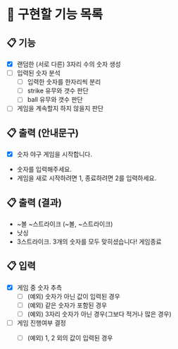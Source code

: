 # 🚀 구현할 기능 목록
## 📋 기능
- [X] 랜덤한 (서로 다른) 3자리 수의 숫자 생성
- [ ] 입력된 숫자 분석
    - [ ] 입력한 숫자를 한자리씩 분리
    - [ ] strike 유무와 갯수 판단
    - [ ] ball 유무와 갯수 판단
- [ ] 게임을 계속할지 하지 않을지 판단

## 📋 출력 (안내문구)
- [x] 숫자 야구 게임을 시작합니다.
- 숫자를 입력해주세요.
- 게임을 새로 시작하려면 1, 종료하려면 2를 입력하세요.

## 📋 출력 (결과)
- ~볼 ~스트라이크 (~볼, ~스트라이크)
- 낫싱
- 3스트라이크. 3개의 숫자를 모두 맞히셨습니다! 게임종료

## 📋 입력
- [x] 게임 중 숫자 추측
   - [ ] (예외) 숫자가 아닌 값이 입력된 경우
   - [ ] (예외) 같은 숫자가 포함된 경우
   - [ ] (예외) 3자리 숫자가 아닌 경우(그보다 적거나 많은 경우)
- [ ] 게임 진행여부 결정
   - [ ] (예외) 1, 2 외의 값이 입력된 경우

